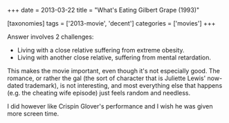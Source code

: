 +++
date = 2013-03-22
title = "What's Eating Gilbert Grape (1993)"

[taxonomies]
tags = ['2013-movie', 'decent']
categories = ['movies']
+++

Answer involves 2 challenges:

-   Living with a close relative suffering from extreme obesity.
-   Living with another close relative, suffering from mental
    retardation.

This makes the movie important, even though it\'s not especially good.
The romance, or rather the gal (the sort of character that is Juliette
Lewis\' now-dated trademark), is not interesting, and most everything
else that happens (e.g. the cheating wife episode) just feels random and
needless.

I did however like Crispin Glover\'s performance and I wish he was given
more screen time.
